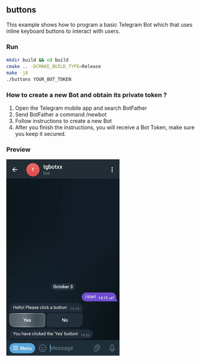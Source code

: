 ## buttons
This example shows how to program a basic Telegram Bot which that uses inline keyboard buttons to interact with users.

### Run
```bash
mkdir build && cd build
cmake .. -DCMAKE_BUILD_TYPE=Release
make -j8
./buttons YOUR_BOT_TOKEN
```

### How to create a new Bot and obtain its private token ?
1. Open the Telegram mobile app and search BotFather
2. Send BotFather a command /newbot
3. Follow instructions to create a new Bot
4. After you finish the instructions, you will receive a Bot Token, make sure you keep it secured.

### Preview
<img src="img/preview.jpg" alt="Preview" width="300">
